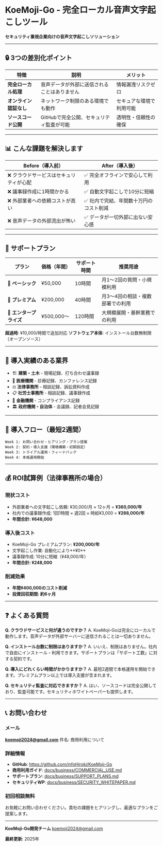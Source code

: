 # KoeMoji-Go - 完全ローカル音声文字起こしツール

**セキュリティ重視企業向けの音声文字起こしソリューション**

---

## 🔒 3つの差別化ポイント

| 特徴 | 説明 | メリット |
|------|------|---------|
| **完全ローカル処理** | 音声データが外部に送信されることはありません | 情報漏洩リスクゼロ |
| **オンライン認証なし** | ネットワーク制限のある環境でも動作 | セキュアな環境で利用可能 |
| **ソースコード公開** | GitHubで完全公開、セキュリティ監査が可能 | 透明性・信頼性の確保 |

---

## 📊 こんな課題を解決します

| Before（導入前） | After（導入後） |
|----------------|---------------|
| ❌ クラウドサービスはセキュリティが心配 | ✅ 完全オフラインで安心して利用 |
| ❌ 議事録作成に1時間かかる | ✅ 自動文字起こしで10分に短縮 |
| ❌ 外部業者への依頼コストが高い | ✅ 社内で完結、年間数十万円のコスト削減 |
| ❌ 音声データの外部流出が怖い | ✅ データが一切外部に出ない安心感 |

---

## 💼 サポートプラン

| プラン | 価格（年間） | サポート時間 | 推奨用途 |
|--------|------------|-------------|---------|
| **🥉 ベーシック** | ¥50,000 | 10時間 | 月1〜2回の質問・小規模利用 |
| **🥈 プレミアム** | ¥200,000 | 40時間 | 月3〜4回の相談・複数部署での利用 |
| **🥇 エンタープライズ** | ¥500,000〜 | 120時間 | 大規模展開・基幹業務での利用 |

**超過時**: ¥10,000/時間で追加対応
**ソフトウェア本体**: インストール台数無制限（オープンソース）

---

## 🏢 導入実績のある業界

- 🏗️ **建築・土木** - 現場記録、打ち合わせ議事録
- 🏥 **医療機関** - 診療記録、カンファレンス記録
- ⚖️ **法律事務所** - 相談記録、訴訟資料作成
- 📋 **社労士事務所** - 相談記録、議事録作成
- 🏦 **金融機関** - コンプライアンス記録
- 🏛️ **政府機関・自治体** - 会議録、記者会見記録

---

## 🚀 導入フロー（最短2週間）

```
Week 1: お問い合わせ・ヒアリング・プラン提案
Week 2: 契約・導入支援（環境構築・初期設定）
Week 3: トライアル運用・フィードバック
Week 4: 本格運用開始
```

---

## 💰 ROI試算例（法律事務所の場合）

### 現状コスト
- 外部業者への文字起こし依頼: ¥30,000/月 × 12ヶ月 = **¥360,000/年**
- 社内での議事録作成: 1回1時間 × 週2回 × 時給¥3,000 = **¥288,000/年**
- **年間合計: ¥648,000**

### 導入後コスト
- KoeMoji-Go プレミアムプラン: **¥200,000/年**
- 文字起こし作業: 自動化により**¥0**
- 議事録作成: 10分に短縮（¥48,000/年）
- **年間合計: ¥248,000**

### 削減効果
- **年間¥400,000のコスト削減**
- **投資回収期間: 約6ヶ月**

---

## ❓ よくある質問

**Q. クラウドサービスと何が違うのですか？**
A. KoeMoji-Goは完全にローカルで動作します。音声データが外部サーバーに送信されることは一切ありません。

**Q. インストール台数に制限はありますか？**
A. いいえ、制限はありません。社内で自由にインストール・利用できます。サポートプランは「サポート工数」に対する契約です。

**Q. 導入にどれくらい時間がかかりますか？**
A. 最短2週間で本格運用を開始できます。プレミアムプラン以上では導入支援が含まれます。

**Q. セキュリティ監査に対応できますか？**
A. はい、ソースコードは完全公開しており、監査可能です。セキュリティホワイトペーパーも提供します。

---

## 📞 お問い合わせ

### メール
**koemoji2024@gmail.com**
件名: 商用利用について

### 詳細情報
- **GitHub**: https://github.com/infoHiroki/KoeMoji-Go
- **商用利用ガイド**: [docs/business/COMMERCIAL_USE.md](COMMERCIAL_USE.md)
- **サポートプラン**: [docs/business/SUPPORT_PLANS.md](SUPPORT_PLANS.md)
- **セキュリティWP**: [docs/business/SECURITY_WHITEPAPER.md](SECURITY_WHITEPAPER.md)

### 初回相談無料
お気軽にお問い合わせください。貴社の課題をヒアリングし、最適なプランをご提案します。

---

**KoeMoji-Go開発チーム**
koemoji2024@gmail.com

**最終更新**: 2025年
